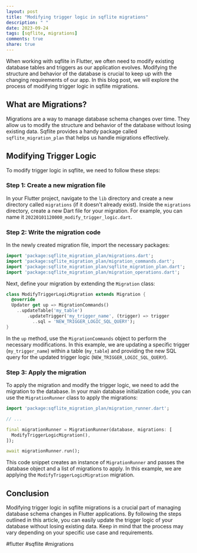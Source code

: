 ```yaml
---
layout: post
title: "Modifying trigger logic in sqflite migrations"
description: " "
date: 2023-09-24
tags: [sqflite, migrations]
comments: true
share: true
---
```


When working with sqflite in Flutter, we often need to modify existing database tables and triggers as our application evolves. Modifying the structure and behavior of the database is crucial to keep up with the changing requirements of our app. In this blog post, we will explore the process of modifying trigger logic in sqflite migrations.

## What are Migrations?

Migrations are a way to manage database schema changes over time. They allow us to modify the structure and behavior of the database without losing existing data. Sqflite provides a handy package called `sqflite_migration_plan` that helps us handle migrations effectively.

## Modifying Trigger Logic

To modify trigger logic in sqflite, we need to follow these steps:

### Step 1: Create a new migration file

In your Flutter project, navigate to the `lib` directory and create a new directory called `migrations` (if it doesn't already exist). Inside the `migrations` directory, create a new Dart file for your migration. For example, you can name it `20220101120000_modify_trigger_logic.dart`.

### Step 2: Write the migration code

In the newly created migration file, import the necessary packages:

```dart
import 'package:sqflite_migration_plan/migrations.dart';
import 'package:sqflite_migration_plan/migration_commands.dart';
import 'package:sqflite_migration_plan/sqflite_migration_plan.dart';
import 'package:sqflite_migration_plan/migration_operations.dart';
```

Next, define your migration by extending the `Migration` class:

```dart
class ModifyTriggerLogicMigration extends Migration {
  @override
  Updater get up => MigrationCommands()
    ..updateTable('my_table')
        .updateTrigger('my_trigger_name', (trigger) => trigger
          ..sql = 'NEW_TRIGGER_LOGIC_SQL_QUERY');
}
```

In the `up` method, use the `MigrationCommands` object to perform the necessary modifications. In this example, we are updating a specific trigger (`my_trigger_name`) within a table (`my_table`) and providing the new SQL query for the updated trigger logic (`NEW_TRIGGER_LOGIC_SQL_QUERY`).

### Step 3: Apply the migration

To apply the migration and modify the trigger logic, we need to add the migration to the database. In your main database initialization code, you can use the `MigrationRunner` class to apply the migrations:

```dart
import 'package:sqflite_migration_plan/migration_runner.dart';

// ...

final migrationRunner = MigrationRunner(database, migrations: [
  ModifyTriggerLogicMigration(),
]);

await migrationRunner.run();
```

This code snippet creates an instance of `MigrationRunner` and passes the database object and a list of migrations to apply. In this example, we are applying the `ModifyTriggerLogicMigration` migration.

## Conclusion

Modifying trigger logic in sqflite migrations is a crucial part of managing database schema changes in Flutter applications. By following the steps outlined in this article, you can easily update the trigger logic of your database without losing existing data. Keep in mind that the process may vary depending on your specific use case and requirements.

#flutter #sqflite #migrations